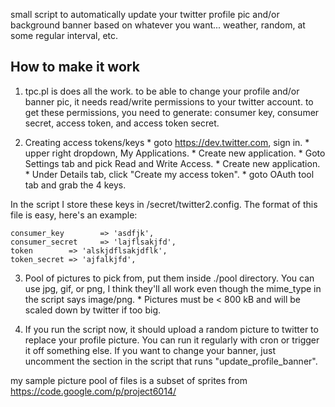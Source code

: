 small script to automatically update your twitter profile pic and/or background banner based on whatever you want... weather, random, at some regular interval, etc.

How to make it work
-------------------

1.  tpc.pl is does all the work. to be able to change your profile and/or banner pic, it needs read/write permissions to your twitter account. to get these permissions, you need to generate: consumer key, consumer secret, access token, and access token secret.

2.	Creating access tokens/keys
		* goto https://dev.twitter.com, sign in.
		* upper right dropdown, My Applications.
		* Create new application.
		* Goto Settings tab and pick Read and Write Access.
		* Create new application.
		* Under Details tab, click "Create my access token". 
		* goto OAuth tool tab and grab the 4 keys.

In the script I store these keys in /secret/twitter2.config. The format of this file is easy, here's an example:

    consumer_key        => 'asdfjk',
    consumer_secret     => 'lajflsakjfd',
    token        => 'alskjdflsakjdflk',
    token_secret => 'ajfalkjfd',

3.	Pool of pictures to pick from, put them inside ./pool directory. You can use jpg, gif, or png, I think they'll all work even though the mime_type in the script says image/png.
		* Pictures must be < 800 kB and will be scaled down by twitter if too big.

4.	If you run the script now, it should upload a random picture to twitter to replace your profile picture. You can run it regularly with cron or trigger it off something else. If you want to change your banner, just uncomment the section in the script that runs "update_profile_banner".


my sample picture pool of files is a subset of sprites from https://code.google.com/p/project6014/
